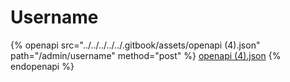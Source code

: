 # Username

{% openapi src="../../../../../.gitbook/assets/openapi (4).json" path="/admin/username" method="post" %}
[openapi (4).json](<../../../../../.gitbook/assets/openapi (4).json>)
{% endopenapi %}
